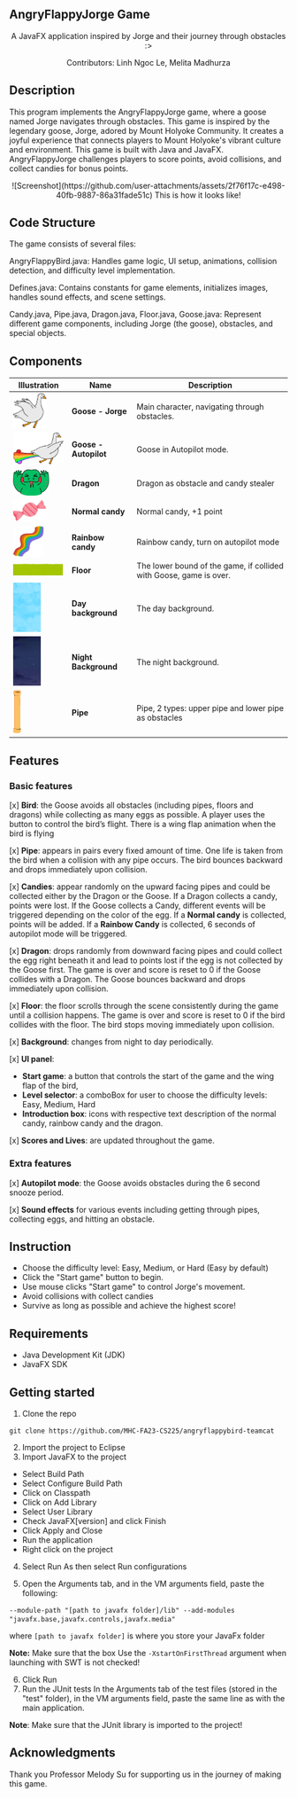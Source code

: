 ## AngryFlappyJorge Game 

<p align="center">
  A JavaFX application inspired by Jorge and their journey through obstacles :>
</p>
<p align="center">
  Contributors: Linh Ngoc Le, Melita Madhurza
</p>

## Description
This program implements the AngryFlappyJorge game, where a goose named Jorge navigates through obstacles. This game is inspired by the legendary goose, Jorge, adored by Mount Holyoke Community. It creates a joyful experience that connects players to Mount Holyoke's vibrant culture and environment. This game is built with Java and JavaFX. AngryFlappyJorge challenges players to score points, avoid collisions, and collect candies for bonus points.

<p align="center">
![Screenshot](https://github.com/user-attachments/assets/2f76f17c-e498-40fb-9887-86a31fade51c)
  This is how it looks like!
</p>

## Code Structure
The game consists of several files:

AngryFlappyBird.java: Handles game logic, UI setup, animations, collision detection, and difficulty level implementation.

Defines.java: Contains constants for game elements, initializes images, handles sound effects, and scene settings.

Candy.java, Pipe.java, Dragon.java, Floor.java, Goose.java: Represent different game components, including Jorge (the goose), obstacles, and special objects.

## Components 
| Illustration                        | Name   | Description                                                                 |
|----------------------------------------|------------------|-----------------------------------------------------------------------------|
| <img src="src/resources/images/goose0.png" alt="Goose" width="60">  | **Goose - Jorge** | Main character, navigating through obstacles. |
| <img src="src/resources/images/auto.png" alt="Goose Autopilot" width="110">  | **Goose - Autopilot** | Goose in Autopilot mode. |
| <img src="src/resources/images/dragon.png" alt="Pipe" width="65">  | **Dragon**      | Dragon as obstacle and candy stealer |
| <img src="src/resources/images/normal_candy.png" alt="Normal candy" width="60">  | **Normal candy**      | Normal candy, +1 point |
| <img src="src/resources/images/rainbow_candy.png" alt="Rainbow candy" width="55">  | **Rainbow candy**      | Rainbow candy, turn on autopilot mode |
| <img src="src/resources/images/floor.png" alt="DashboardHeader" width="90">  | **Floor**      | The lower bound of the game, if collided with Goose, game is over. |
| <img src="src/resources/images/day_background.png" alt="Day Background" width="50">  | **Day background**      | The day background. |
| <img src="src/resources/images/night_background.png" alt="Night Background" width="50">  | **Night Background**      | The night background. |
| <img src="src/resources/images/lower_pipe.png" alt="Pipe" width="15">  | **Pipe**      | Pipe, 2 types: upper pipe and lower pipe as obstacles |

## Features
### Basic features
[x] **Bird**: the Goose avoids all obstacles (including pipes, floors and dragons) while
collecting as many eggs as possible. A player uses the button to control the bird’s flight.
There is a wing flap animation when the bird is flying

[x] **Pipe**: appears in pairs every fixed amount of time. One life is taken from the bird when a collision with any pipe occurs. The bird bounces backward and drops immediately upon
collision.

[x] **Candies**: appear randomly on the upward facing pipes and could be collected either by the Dragon or the Goose. If a Dragon collects a candy, points were lost. If the Goose collects a Candy, different events will be triggered depending on the color of the egg. If a **Normal candy** is collected, points will be added. If a **Rainbow Candy** is collected, 6 seconds of autopilot mode will be triggered.

[x] **Dragon**: drops randomly from downward facing pipes and could collect the egg right beneath it and lead to points lost if the egg is not collected by the Goose first. The game is over and score is reset to 0 if the Goose collides with a Dragon. The Goose bounces backward and drops immediately upon collision.

[x] **Floor**: the floor scrolls through the scene consistently during the game until a collision happens. The game is over and score is reset to 0 if the bird collides with the floor. The bird stops moving immediately upon collision.

[x] **Background**: changes from night to day periodically.

[x] **UI panel**: 
- **Start game**: a button that controls the start of the game and the wing flap of the bird, 
- **Level selector**: a comboBox for user to choose the difficulty levels: Easy, Medium, Hard
- **Introduction box**: icons with respective text description of the normal candy, rainbow candy and the dragon.

[x] **Scores and Lives**: are updated throughout the game.


### Extra features
[x] **Autopilot mode**: the Goose avoids obstacles during the 6 second snooze period.

[x] **Sound effects** for various events including getting through pipes, collecting eggs, and hitting an obstacle.

## Instruction
- Choose the difficulty level: Easy, Medium, or Hard (Easy by default)
- Click the "Start game" button to begin.
- Use mouse clicks "Start game" to control Jorge's movement.
- Avoid collisions with collect candies
- Survive as long as possible and achieve the highest score!

## Requirements
- Java Development Kit (JDK)
- JavaFX SDK

## Getting started 
1. Clone the repo
```
git clone https://github.com/MHC-FA23-CS225/angryflappybird-teamcat
```
2. Import the project to Eclipse
3. Import JavaFX to the project
- Select Build Path
- Select Configure Build Path
- Click on Classpath
- Click on Add Library
- Select User Library
- Check JavaFX[version] and click Finish
- Click Apply and Close
- Run the application
- Right click on the project

4. Select Run As then select Run configurations

5. Open the Arguments tab, and in the VM arguments field, paste the following:
```
--module-path "[path to javafx folder]/lib" --add-modules "javafx.base,javafx.controls,javafx.media"
```
where ```[path to javafx folder]``` is where you store your JavaFx folder

**Note:** Make sure that the box Use the ```-XstartOnFirstThread``` argument when launching with SWT is not checked!

6. Click Run
7. Run the JUnit tests
In the Arguments tab of the test files (stored in the "test" folder), in the VM arguments field, paste the same line as with the main application.

**Note**: Make sure that the JUnit library is imported to the project!

## Acknowledgments
Thank you Professor Melody Su for supporting us in the journey of making this game.

